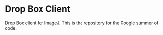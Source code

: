 Drop Box Client
=============

Drop Box client for ImageJ. This is the repository for the Google summer of code. 
